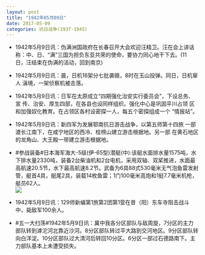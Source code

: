 ```yaml
---
layout: post
title: "1942年05月09日"
date: 2017-05-09
categories: 抗日战争(1937-1945)
---
```


<meta name="referrer" content="no-referrer" />

- 1942年5月9日讯：伪满洲国政府在长春召开大会欢迎汪精卫。汪在会上讲话 称：中、日、“满”三国为担负东亚共荣的使命，要协力同心地干下去。(11 日，汪结束在伪满的活动，回到南京) 

- 1942年5月9日讯：晨，日机16架分七批袭赣，8时在玉山投弹。同日，日机窜人 滇境，一架侦察机被击落。 

- 1942年5月9日讯：日军在太原成立“四期强化治安实行委员会”，下设总务、宣 传、治安、厚生四部，在各县也设同样组织。强化中心是巩固平川占领 区和加强奴化教育。在占领区各村设密探一人，每五个密探组成一个 “情报站”。 

- 1942年5月9日讯：新四军为发展鄂南抗日游击战争，以第五师第十四旅 一部渡长江南下，在咸宁地区的西冷、桂榜山建立游击根据地。另一部 在黄石地区的龙角山、大王殿一带建立游击根据地。 

- #参战装备#日本海军海大-5级(伊-65型)潜艇(中):该艇水面排水量1575吨，水下排水量2330吨，装备2台柴油机和2台电机，采用双轴、双桨推进，水面最高航速20.5节，水下最高航速8.2节。武备为6具88式530毫米无气泡鱼雷发射管，艇首4具，艇尾2具，装载14枚鱼雷；1门100毫米高炮和1挺7.7毫米机枪，艇员62人。 <br/><img src="https://wx4.sinaimg.cn/large/aca367d8ly1ffevpxin5ij20go0b4mxz.jpg" />

- 1942年5月9日讯：129师新编第1旅第2团第1营在昔（阳）东车寺阻击战斗中，毙敌军100余人。 

- #五一大扫荡#1942年5月9日讯：冀中我各分区部队与敌周旋，7分区的主力部队转到滹沱河北靠近沙河。8分区部队转过平大路到交河地区。9分区部队转向白洋淀。10分区部队过大清河后转回10分区。6分区一部过石德路南下。主力部队基本上未遭受损失。 

